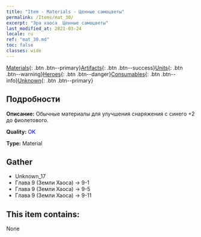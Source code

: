 ```yaml
---
title: "Item - Materials - Ценные самоцветы"
permalink: /Items/mat_30/
excerpt: "Эра хаоса  Ценные самоцветы"
last_modified_at: 2021-03-24
locale: ru
ref: "mat_30.md"
toc: false
classes: wide
---
```

 [Materials](/ru/Items/){: .btn .btn--primary}[Artifacts](/ru/Items/Artifacts/){: .btn .btn--success}[Units](/ru/Items/Units/){: .btn .btn--warning}[Heroes](/ru/Items/Heroes/){: .btn .btn--danger}[Consumables](/ru/Items/Consumables/){: .btn .btn--info}[Unknown](/ru/Items/Unknown/){: .btn .btn--primary}

## Подробности
 **Описание:** Обычные материалы для улучшения снаряжения c синего +2 до фиолетового.

 **Quality:** <span style="color: #0000CD">OK</span>

 **Type:** Material

## Gather

*    Unknown_17 
*    Глава 9 (Земли Хаоса) -> 9-1 
*    Глава 9 (Земли Хаоса) -> 9-5 
*    Глава 9 (Земли Хаоса) -> 9-11 

## This item contains:

  None

